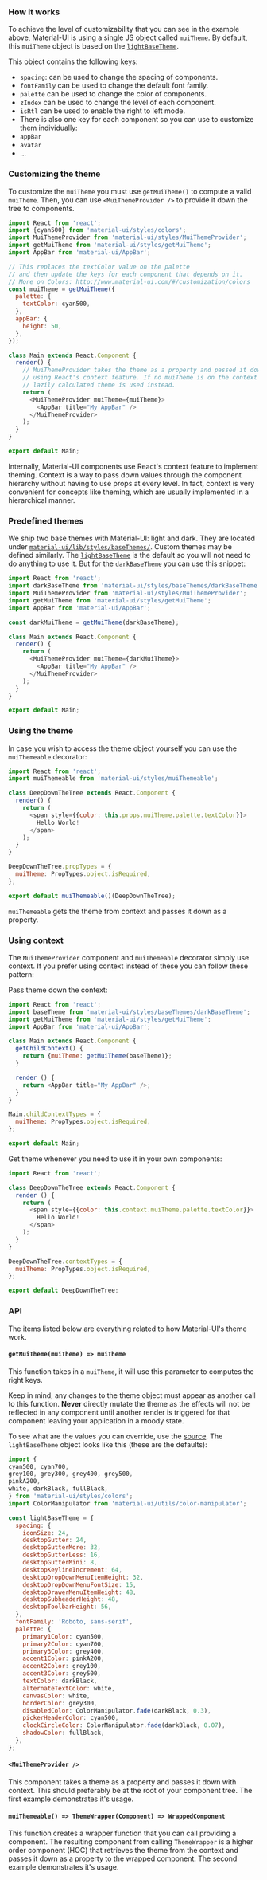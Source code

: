 ### How it works

To achieve the level of customizability that you can see in the example above,
Material-UI is using a single JS object called `muiTheme`.
By default, this `muiTheme` object is based on the
[`lightBaseTheme`](https://github.com/callemall/material-ui/blob/master/src/styles/baseThemes/lightBaseTheme.js).

This object contains the following keys:
 - `spacing`: can be used to change the spacing of components.
 - `fontFamily` can be used to change the default font family.
 - `palette` can be used to change the color of components.
 - `zIndex` can be used to change the level of each component.
 - `isRtl` can be used to enable the right to left mode.
 - There is also one key for each component so you can use to customize them individually:
  - `appBar`
  - `avatar`
  - ...

### Customizing the theme

To customize the `muiTheme` you must use `getMuiTheme()` to compute a valid `muiTheme`.
Then, you can use `<MuiThemeProvider />` to provide it down the tree to components.

```js
import React from 'react';
import {cyan500} from 'material-ui/styles/colors';
import MuiThemeProvider from 'material-ui/styles/MuiThemeProvider';
import getMuiTheme from 'material-ui/styles/getMuiTheme';
import AppBar from 'material-ui/AppBar';

// This replaces the textColor value on the palette
// and then update the keys for each component that depends on it.
// More on Colors: http://www.material-ui.com/#/customization/colors
const muiTheme = getMuiTheme({
  palette: {
    textColor: cyan500,
  },
  appBar: {
    height: 50,
  },
});

class Main extends React.Component {
  render() {
    // MuiThemeProvider takes the theme as a property and passed it down the hierarchy
    // using React's context feature. If no muiTheme is on the context the default
    // lazily calculated theme is used instead.
    return (
      <MuiThemeProvider muiTheme={muiTheme}>
        <AppBar title="My AppBar" />
      </MuiThemeProvider>
    );
  }
}

export default Main;
```

Internally, Material-UI components use React's context feature to implement theming.
Context is a way to pass down values through the component hierarchy without having
to use props at every level.
In fact, context is very convenient for concepts like theming, which are usually
implemented in a hierarchical manner.

### Predefined themes

We ship two base themes with Material-UI: light and dark. They are located
under [`material-ui/lib/styles/baseThemes/`](https://github.com/callemall/material-ui/blob/master/src/styles/baseThemes/).
Custom themes may be defined similarly.
The [`lightBaseTheme`](https://github.com/callemall/material-ui/blob/master/src/styles/baseThemes/lightBaseTheme.js)
is the default so you will not need to do anything to use it.
But for the [`darkBaseTheme`](https://github.com/callemall/material-ui/blob/master/src/styles/baseThemes/darkBaseTheme.js) you can use this snippet:

```js
import React from 'react';
import darkBaseTheme from 'material-ui/styles/baseThemes/darkBaseTheme';
import MuiThemeProvider from 'material-ui/styles/MuiThemeProvider';
import getMuiTheme from 'material-ui/styles/getMuiTheme';
import AppBar from 'material-ui/AppBar';

const darkMuiTheme = getMuiTheme(darkBaseTheme);

class Main extends React.Component {
  render() {
    return (
      <MuiThemeProvider muiTheme={darkMuiTheme}>
        <AppBar title="My AppBar" />
      </MuiThemeProvider>
    );
  }
}

export default Main;
```

### Using the theme

In case you wish to access the theme object yourself you can use the
`muiThemeable` decorator:

```js
import React from 'react';
import muiThemeable from 'material-ui/styles/muiThemeable';

class DeepDownTheTree extends React.Component {
  render() {
    return (
      <span style={{color: this.props.muiTheme.palette.textColor}}>
        Hello World!
      </span>
    );
  }
}

DeepDownTheTree.propTypes = {
  muiTheme: PropTypes.object.isRequired,
};

export default muiThemeable()(DeepDownTheTree);
```

`muiThemeable` gets the theme from context and passes it down as a property.

### Using context

The `MuiThemeProvider` component and `muiThemeable` decorator simply use context.
If you prefer using context instead of these you can follow these pattern:

Pass theme down the context:

```js
import React from 'react';
import baseTheme from 'material-ui/styles/baseThemes/darkBaseTheme';
import getMuiTheme from 'material-ui/styles/getMuiTheme';
import AppBar from 'material-ui/AppBar';

class Main extends React.Component {
  getChildContext() {
    return {muiTheme: getMuiTheme(baseTheme)};
  }

  render () {
    return <AppBar title="My AppBar" />;
  }
}

Main.childContextTypes = {
  muiTheme: PropTypes.object.isRequired,
};

export default Main;
```

Get theme whenever you need to use it in your own components:

```js
import React from 'react';

class DeepDownTheTree extends React.Component {
  render () {
    return (
      <span style={{color: this.context.muiTheme.palette.textColor}}>
        Hello World!
      </span>
    );
  }
}

DeepDownTheTree.contextTypes = {
  muiTheme: PropTypes.object.isRequired,
};

export default DeepDownTheTree;
```

### API

The items listed below are everything related to how Material-UI's theme work.

#### `getMuiTheme(muiTheme) => muiTheme`

This function takes in a `muiTheme`, it will use this parameter to computes the right keys.

Keep in mind, any changes to the theme object must appear as another call
to this function.
**Never** directly mutate the theme as the effects will not be reflected in any component
until another render is triggered for that component leaving your application
in a moody state.

To see what are the values you can override, use the
[source](https://github.com/callemall/material-ui/blob/master/src/getMuiTheme.js).
The `lightBaseTheme` object looks like this (these are the defaults):

```js
import {
cyan500, cyan700,
grey100, grey300, grey400, grey500,
pinkA200,
white, darkBlack, fullBlack,
} from 'material-ui/styles/colors';
import ColorManipulator from 'material-ui/utils/color-manipulator';

const lightBaseTheme = {
  spacing: {
    iconSize: 24,
    desktopGutter: 24,
    desktopGutterMore: 32,
    desktopGutterLess: 16,
    desktopGutterMini: 8,
    desktopKeylineIncrement: 64,
    desktopDropDownMenuItemHeight: 32,
    desktopDropDownMenuFontSize: 15,
    desktopDrawerMenuItemHeight: 48,
    desktopSubheaderHeight: 48,
    desktopToolbarHeight: 56,
  },
  fontFamily: 'Roboto, sans-serif',
  palette: {
    primary1Color: cyan500,
    primary2Color: cyan700,
    primary3Color: grey400,
    accent1Color: pinkA200,
    accent2Color: grey100,
    accent3Color: grey500,
    textColor: darkBlack,
    alternateTextColor: white,
    canvasColor: white,
    borderColor: grey300,
    disabledColor: ColorManipulator.fade(darkBlack, 0.3),
    pickerHeaderColor: cyan500,
    clockCircleColor: ColorManipulator.fade(darkBlack, 0.07),
    shadowColor: fullBlack,
  },
};
```

#### `<MuiThemeProvider />`

This component takes a theme as a property and passes it down with context.
This should preferably be at the root of your component tree. The first
example demonstrates it's usage.

#### `muiThemeable() => ThemeWrapper(Component) => WrappedComponent`

This function creates a wrapper function that you can call providing a component.
The resulting component from calling `ThemeWrapper` is a higher order component (HOC)
that retrieves the theme from the context and passes it down as a property to the wrapped
component. The second example demonstrates it's usage.
